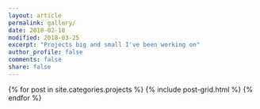 ```yaml
---
layout: article
permalink: gallery/
date: 2018-02-18
modified: 2018-03-25
excerpt: "Projects big and small I've been working on"
author_profile: false
comments: false
share: false
---
```


<div>
{% for post in site.categories.projects %}
  {% include post-grid.html %}
{% endfor %}
</div><!-- /.tiles -->
